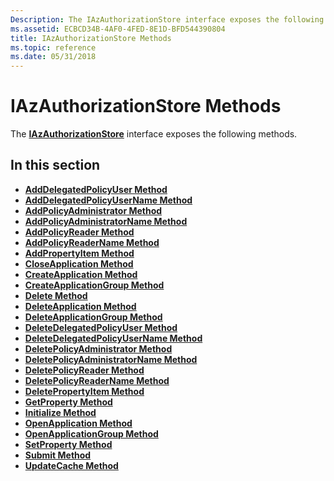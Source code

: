 ```yaml
---
Description: The IAzAuthorizationStore interface exposes the following methods.
ms.assetid: ECBCD34B-4AF0-4FED-8E1D-BFD544390804
title: IAzAuthorizationStore Methods
ms.topic: reference
ms.date: 05/31/2018
---
```


# IAzAuthorizationStore Methods

The [**IAzAuthorizationStore**](/windows/desktop/api/Azroles/nn-azroles-iazauthorizationstore) interface exposes the following methods.

## In this section

-   [**AddDelegatedPolicyUser Method**](/windows/desktop/api/Azroles/nf-azroles-iazauthorizationstore-adddelegatedpolicyuser)
-   [**AddDelegatedPolicyUserName Method**](/windows/desktop/api/Azroles/nf-azroles-iazauthorizationstore-adddelegatedpolicyusername)
-   [**AddPolicyAdministrator Method**](/windows/desktop/api/Azroles/nf-azroles-iazauthorizationstore-addpolicyadministrator)
-   [**AddPolicyAdministratorName Method**](/windows/desktop/api/Azroles/nf-azroles-iazauthorizationstore-addpolicyadministratorname)
-   [**AddPolicyReader Method**](/windows/desktop/api/Azroles/nf-azroles-iazauthorizationstore-addpolicyreader)
-   [**AddPolicyReaderName Method**](/windows/desktop/api/Azroles/nf-azroles-iazauthorizationstore-addpolicyreadername)
-   [**AddPropertyItem Method**](/windows/desktop/api/Azroles/nf-azroles-iazauthorizationstore-addpropertyitem)
-   [**CloseApplication Method**](/windows/desktop/api/Azroles/nf-azroles-iazauthorizationstore-closeapplication)
-   [**CreateApplication Method**](/windows/desktop/api/Azroles/nf-azroles-iazauthorizationstore-createapplication)
-   [**CreateApplicationGroup Method**](/windows/desktop/api/Azroles/nf-azroles-iazauthorizationstore-createapplicationgroup)
-   [**Delete Method**](/windows/desktop/api/Azroles/nf-azroles-iazauthorizationstore-delete)
-   [**DeleteApplication Method**](/windows/desktop/api/Azroles/nf-azroles-iazauthorizationstore-deleteapplication)
-   [**DeleteApplicationGroup Method**](/windows/desktop/api/Azroles/nf-azroles-iazauthorizationstore-deleteapplicationgroup)
-   [**DeleteDelegatedPolicyUser Method**](/windows/desktop/api/Azroles/nf-azroles-iazauthorizationstore-deletedelegatedpolicyuser)
-   [**DeleteDelegatedPolicyUserName Method**](/windows/desktop/api/Azroles/nf-azroles-iazauthorizationstore-deletedelegatedpolicyusername)
-   [**DeletePolicyAdministrator Method**](/windows/desktop/api/Azroles/nf-azroles-iazauthorizationstore-deletepolicyadministrator)
-   [**DeletePolicyAdministratorName Method**](/windows/desktop/api/Azroles/nf-azroles-iazauthorizationstore-deletepolicyadministratorname)
-   [**DeletePolicyReader Method**](/windows/desktop/api/Azroles/nf-azroles-iazauthorizationstore-deletepolicyreader)
-   [**DeletePolicyReaderName Method**](/windows/desktop/api/Azroles/nf-azroles-iazauthorizationstore-deletepolicyreadername)
-   [**DeletePropertyItem Method**](/windows/desktop/api/Azroles/nf-azroles-iazauthorizationstore-deletepropertyitem)
-   [**GetProperty Method**](/windows/desktop/api/Azroles/nf-azroles-iazauthorizationstore-getproperty)
-   [**Initialize Method**](/windows/desktop/api/Azroles/nf-azroles-iazauthorizationstore-initialize)
-   [**OpenApplication Method**](/windows/desktop/api/Azroles/nf-azroles-iazauthorizationstore-openapplication)
-   [**OpenApplicationGroup Method**](/windows/desktop/api/Azroles/nf-azroles-iazauthorizationstore-openapplicationgroup)
-   [**SetProperty Method**](/windows/desktop/api/Azroles/nf-azroles-iazauthorizationstore-setproperty)
-   [**Submit Method**](/windows/desktop/api/Azroles/nf-azroles-iazauthorizationstore-submit)
-   [**UpdateCache Method**](/windows/desktop/api/Azroles/nf-azroles-iazauthorizationstore-updatecache)

 

 



